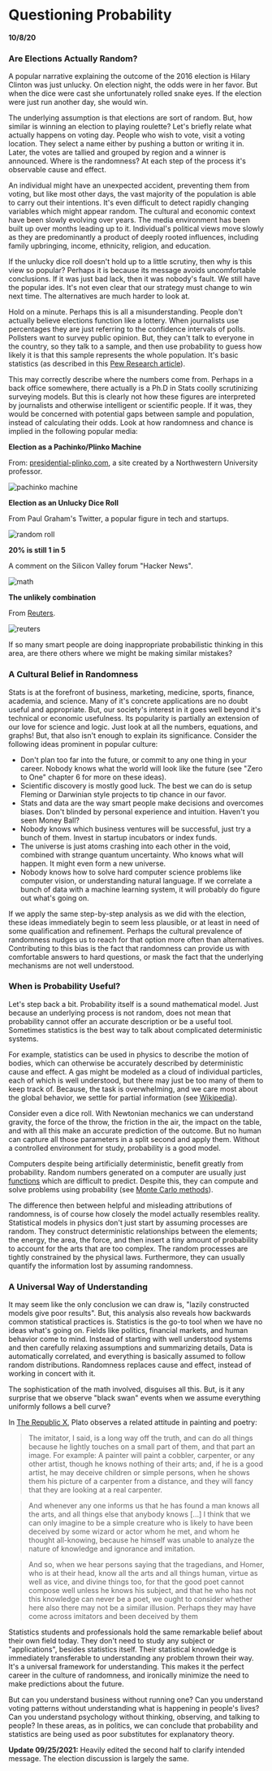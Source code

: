 Questioning Probability
=======================

**10/8/20**

### Are Elections Actually Random?

A popular narrative explaining the outcome of the 2016 election is Hilary Clinton was just unlucky.
On election night, the odds were in her favor.
But when the dice were cast she unfortunately rolled snake eyes.
If the election were just run another day, she would win.

The underlying assumption is that elections are sort of random.
But, how similar is winning an election to playing roulette?
Let's briefly relate what actually happens on voting day.
People who wish to vote, visit a voting location.
They select a name either by pushing a button or writing it in.
Later, the votes are tallied and grouped by region and a winner is announced.
Where is the randomness?
At each step of the process it's observable cause and effect.

An individual might have an unexpected accident, preventing them
from voting,
but like most other days,
the vast majority of the population is able to carry out their intentions.
It's even difficult to detect rapidly changing variables
which might appear random.
The cultural and economic context have been slowly evolving over years.
The media environment has been built up over months leading up to it.
Individual's political views move slowly as 
they are predominantly a product of deeply rooted
influences, including family upbringing, income, ethnicity, religion, and education.

If the unlucky dice roll doesn't hold up to a little scrutiny, then why is this view so popular?
Perhaps it is because its message avoids uncomfortable conclusions.
If it was just bad lack, then
it was nobody's fault.
We still have the popular ides.
It's not even clear that our strategy must change to win next time.
The alternatives are much harder to look at.

Hold on a minute.
Perhaps this is all a misunderstanding.
People don't actually believe elections function like a lottery.
When journalists use percentages they are just referring to the confidence intervals 
of polls.
Pollsters want to survey public opinion.
But, they can't talk to everyone in the country, so they talk to a
sample, and then use probability to guess how likely it is that
this sample represents the whole population.
It's basic statistics (as described in this [Pew Research article][pew-research]).

This may correctly describe where the numbers come from.
Perhaps in a back office somewhere, there actually is a Ph.D
in Stats coolly scrutinizing surveying models.
But this is clearly not how these figures are interpreted
 by journalists and otherwise intelligent or
scientific people.
If it was, they  would be concerned with potential gaps
between sample and population, instead of calculating their odds.
Look at how randomness and chance is implied in the following popular media:

[pew-research]: https://www.pewresearch.org/fact-tank/2016/11/09/why-2016-election-polls-missed-their-mark/

**Election as a Pachinko/Plinko Machine**

From: [presidential-plinko.com](https://presidential-plinko.com/),
a site created by a Northwestern University professor.

![pachinko machine](pachinko.png)

**Election as an Unlucky Dice Roll**

From Paul Graham's Twitter, a popular figure in tech and startups.

![random roll](random_roll.png)


**20% is still 1 in 5**

A comment on the Silicon Valley forum "Hacker News".

![math](math.png)

**The unlikely combination**

From [Reuters](https://www.reuters.com/article/us-usa-election-poll/clinton-has-90-percent-chance-of-winning-reuters-ipsos-states-of-the-nation-idUSKBN1322J1).

![reuters](reuters.png)

If so many smart people are doing inappropriate probabilistic thinking in this area,
are there others where we might be making similar mistakes?

### A Cultural Belief in Randomness

Stats is  at the forefront of business, marketing, medicine, sports, finance, academia, and science.
Many of it's concrete applications are no doubt useful and appropriate.
But, our society's interest in it goes well beyond it's technical or economic usefulness.
Its popularity is partially an extension of our love for science and logic.
Just look at all the numbers, equations, and graphs!
But, that also isn't enough to explain its significance.
Consider the following ideas prominent in popular culture:
 
- Don't plan too far into the future, or commit to any one thing in your career.
  Nobody knows what the world will look like the future (see "Zero to One" chapter 6 for more on these ideas).
- Scientific discovery is mostly good luck.
  The best we can do is setup Fleming or Darwinian style projects
  to tip chance in our favor.
- Stats and data are the way smart people make decisions and overcomes biases.
  Don't blinded by personal experience and intuition. Haven't you seen Money Ball?
- Nobody knows which business ventures will be successful, just try a bunch of them.
  Invest in startup incubators or index funds.
- The universe is just atoms crashing into each other in the void,
  combined with strange quantum uncertainty.
  Who knows what will happen. 
  It might even form a new universe.
- Nobody knows how to solve hard computer science problems like computer vision,
  or understanding natural language.
  If we correlate a bunch of data with a machine learning
  system, it will probably do figure out what's going on. 

If we apply the same step-by-step analysis
as we did with the election, these ideas immediately begin to seem
 less plausible, or at least in need of some qualification and refinement.
Perhaps the cultural prevalence of randomness nudges us to reach for that option more
often than alternatives. 
Contributing to this bias is the fact that randomness can provide us with comfortable answers to hard questions,
or mask the fact that the underlying mechanisms are not well understood.

### When is Probability Useful?

Let's step back a bit.
Probability itself is a sound mathematical model.
Just because an underlying process is not random,
does not mean that probability cannot offer an accurate description
or be a useful tool.
Sometimes statistics is the best way to talk about complicated deterministic systems.

For example, statistics can be used in physics to describe
the motion of bodies, which can otherwise be accurately described
by deterministic cause and effect.
A gas might be modeled as a cloud of individual particles, each 
of which is well understood, but there may just be too many
of them to keep track of.
Because, the task is overwhelming, and we care most about the global behavior,
 we settle for partial information (see [Wikipedia][kinetic-gases]).

[kinetic-gases]: https://en.wikipedia.org/wiki/Kinetic_theory_of_gases

Consider even a dice roll.
With Newtonian mechanics we can understand gravity, the force of the throw, the friction in the air,
the impact on the table, 
and with all this make an accurate prediction of the outcome.
But no human can capture all those parameters in a split second and apply them.
Without a controlled environment for study, probability is a good model.

Computers despite being artificially deterministic, benefit
greatly from probability.
Random numbers generated on a computer are usually just [functions][rng] which are difficult to predict.
Despite this, they can compute and solve problems using probability (see [Monte Carlo methods][monte-carlo]). 

[monte-carlo]: https://en.wikipedia.org/wiki/Monte_Carlo_method
[rng]: https://en.wikipedia.org/wiki/Pseudorandom_number_generator

The difference then between helpful and misleading attributions of randomness,
is of course how closely the model actually resembles reality.
Statistical models in physics don't just start by assuming processes are random.
They construct deterministic relationships between the elements; the energy, the area, the force,
 and then insert a tiny amount of probability to account for the arts that are too complex.
The random processes are tightly constrained by the physical laws.
Furthermore, they can usually quantify the information lost by assuming randomness.

### A Universal Way of Understanding

It may seem like the only conclusion we can draw is,
"lazily constructed models give poor results".
But, this analysis also reveals how backwards common statistical practices is.
Statistics is the go-to tool when we have no ideas what's going on.
Fields like politics, financial markets, and human behavior come to mind.
Instead of starting with well understood systems and then carefully relaxing
assumptions and summarizing details,
Data is automatically correlated,
and everything is basically assumed to follow random distributions.
Randomness replaces cause and effect,
instead of working in concert with it.

The sophistication of the math involved,
disguises all this. 
But, is it any surprise that we observe "black swan" events when we assume
everything uniformly follows a bell curve? 

In [The Republic X][4], Plato observes a related attitude in painting and poetry:

> The imitator, I said, is a long way off the truth, and can do all things because he lightly touches on a small part of them, and that part an image.
> For example: A painter will paint a cobbler, carpenter, or any other artist, though he knows nothing of their arts; and, if he is a good artist, he may deceive children or simple persons, when he shows them his picture of a carpenter from a distance, and they will fancy that they are looking at a real carpenter. 

>  And whenever any one informs us that he has found a man knows all the arts, and all things else that anybody knows [...] I think that we can only imagine to be a simple creature who is likely to have been deceived by some wizard or actor whom he met, and whom he thought all-knowing, because he himself was unable to analyze the nature of knowledge and ignorance and imitation. 

> And so, when we hear persons saying that the tragedians, and Homer, who is at their head, know all the arts and all things human, virtue as well as vice, and divine things too, for that the good poet cannot compose well unless he knows his subject, and that he who has not this knowledge can never be a poet, we ought to consider whether here also there may not be a similar illusion. Perhaps they may have come across imitators and been deceived by them

Statistics students and professionals hold the same remarkable belief about their own field today.
They don't need to study any subject or "applications", besides statistics itself.
Their statistical knowledge is immediately transferable to
understanding any problem thrown their way.
It's a universal framework for understanding.
This makes it the perfect career in the culture of randomness, and ironically
minimize the need to make predictions about the future.

But can you understand business without running one?
Can you understand voting patterns without understanding what
is happening in people's lives?
Can you understand psychology without thinking, observing, and talking to people?
In these areas, as in politics, we can conclude that probability and statistics are being used as poor substitutes
for explanatory theory.

[4]: http://classics.mit.edu/Plato/republic.11.x.html


**Update 09/25/2021:** Heavily edited the second half to clarify intended message. The election discussion is largely the same. 
